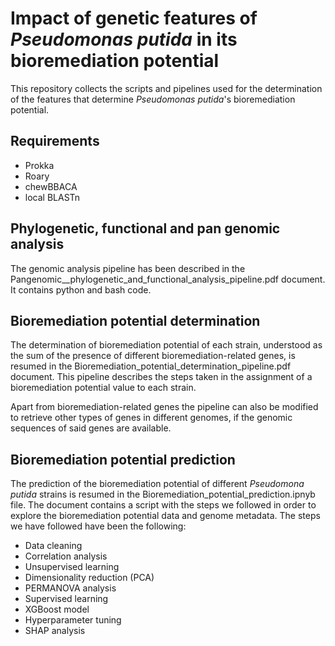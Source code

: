 # Impact of genetic features of *Pseudomonas putida* in its bioremediation potential
This repository collects the scripts and pipelines used for the determination of the features that determine *Pseudomonas putida*'s bioremediation potential.
## Requirements
- Prokka
- Roary
- chewBBACA
- local BLASTn
## Phylogenetic, functional and pan genomic analysis
The genomic analysis pipeline has been described in the Pangenomic__phylogenetic_and_functional_analysis_pipeline.pdf document. It contains python and bash code. 
## Bioremediation potential determination
The determination of bioremediation potential of each strain, understood as the sum of the presence of different bioremediation-related genes, is resumed in the Bioremediation_potential_determination_pipeline.pdf document. 
This pipeline describes the steps taken in the assignment of a bioremediation potential value to each strain.

Apart from bioremediation-related genes the pipeline can also be modified to retrieve other types of genes in different genomes, if the genomic sequences of said genes are available. 

## Bioremediation potential prediction
The prediction of the bioremediation potential of different *Pseudomona putida* strains is resumed in the Bioremediation_potential_prediction.ipnyb file. 
The document contains a script with the steps we followed in order to explore the bioremediation potential data and genome metadata. The steps we have followed have been the following:
- Data cleaning
- Correlation analysis
- Unsupervised learning
-   Dimensionality reduction (PCA)
-   PERMANOVA analysis
- Supervised learning
-   XGBoost model
-   Hyperparameter tuning
-   SHAP analysis
